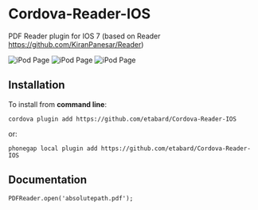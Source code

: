 Cordova-Reader-IOS
==================

PDF Reader plugin for IOS 7 (based on Reader https://github.com/KiranPanesar/Reader)

![iPod Page](http://i.imgur.com/GPL2Gn2.png)
![iPod Page](http://i.imgur.com/551VLUx.png)
![iPod Page](http://i.imgur.com/0nrtfWd.png)

Installation
------------

To install from **command line**:

    cordova plugin add https://github.com/etabard/Cordova-Reader-IOS

or:

    phonegap local plugin add https://github.com/etabard/Cordova-Reader-IOS


Documentation
-------------

    PDFReader.open('absolutepath.pdf');